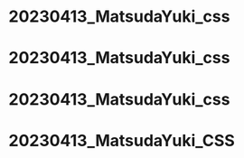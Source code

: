 # 20230413_MatsudaYuki_css
# 20230413_MatsudaYuki_css
# 20230413_MatsudaYuki_css
# 20230413_MatsudaYuki_CSS
